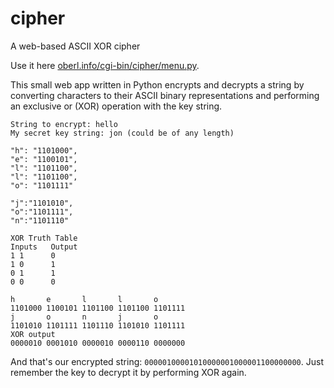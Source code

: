 # cipher
A web-based ASCII XOR cipher

Use it here [oberl.info/cgi-bin/cipher/menu.py](http://oberl.info/cgi-bin/cipher/menu.py).

This small web app written in Python encrypts and decrypts a string by converting characters to their ASCII binary representations and performing an exclusive or (XOR) operation with the key string.

```
String to encrypt: hello
My secret key string: jon (could be of any length)

"h": "1101000",
"e": "1100101",
"l": "1101100",
"l": "1101100",
"o": "1101111"

"j":"1101010",
"o":"1101111",
"n":"1101110"

XOR Truth Table
Inputs   Output
1 1      0
1 0      1 
0 1      1
0 0      0

h       e       l       l       o
1101000 1100101 1101100 1101100 1101111
j       o       n       j       o
1101010 1101111 1101110 1101010 1101111
XOR output
0000010 0001010 0000010 0000110 0000000
```
And that's our encrypted string: `00000100001010000001000001100000000`. Just remember the key to decrypt it by performing XOR again.
